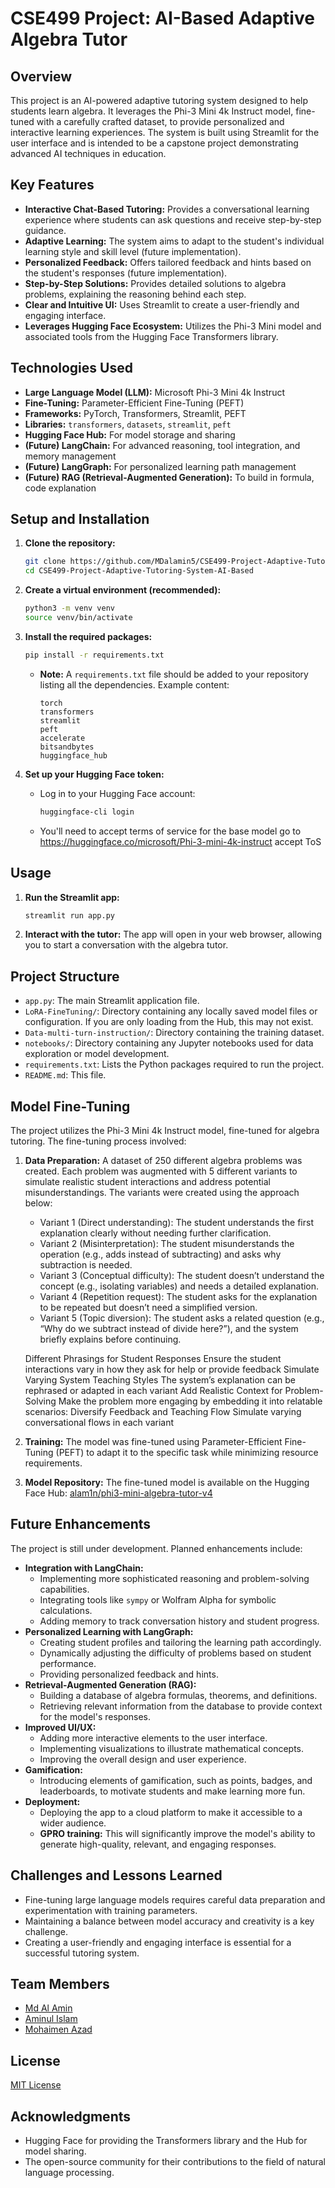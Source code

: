 # CSE499 Project: AI-Based Adaptive Algebra Tutor

## Overview

This project is an AI-powered adaptive tutoring system designed to help students learn algebra. It leverages the Phi-3 Mini 4k Instruct model, fine-tuned with a carefully crafted dataset, to provide personalized and interactive learning experiences. The system is built using Streamlit for the user interface and is intended to be a capstone project demonstrating advanced AI techniques in education.

## Key Features

*   **Interactive Chat-Based Tutoring:** Provides a conversational learning experience where students can ask questions and receive step-by-step guidance.
*   **Adaptive Learning:** The system aims to adapt to the student's individual learning style and skill level (future implementation).
*   **Personalized Feedback:** Offers tailored feedback and hints based on the student's responses (future implementation).
*   **Step-by-Step Solutions:** Provides detailed solutions to algebra problems, explaining the reasoning behind each step.
*   **Clear and Intuitive UI:** Uses Streamlit to create a user-friendly and engaging interface.
*   **Leverages Hugging Face Ecosystem:** Utilizes the Phi-3 Mini model and associated tools from the Hugging Face Transformers library.

## Technologies Used

*   **Large Language Model (LLM):** Microsoft Phi-3 Mini 4k Instruct
*   **Fine-Tuning:** Parameter-Efficient Fine-Tuning (PEFT)
*   **Frameworks:** PyTorch, Transformers, Streamlit, PEFT
*   **Libraries:** `transformers`, `datasets`, `streamlit`, `peft`
*   **Hugging Face Hub:** For model storage and sharing
*   **(Future) LangChain:** For advanced reasoning, tool integration, and memory management
*   **(Future) LangGraph:** For personalized learning path management
*   **(Future) RAG (Retrieval-Augmented Generation):** To build in formula, code explanation

## Setup and Installation

1.  **Clone the repository:**

    ```bash
    git clone https://github.com/MDalamin5/CSE499-Project-Adaptive-Tutoring-System-AI-Based.git
    cd CSE499-Project-Adaptive-Tutoring-System-AI-Based
    ```

2.  **Create a virtual environment (recommended):**

    ```bash
    python3 -m venv venv
    source venv/bin/activate
    ```

3.  **Install the required packages:**

    ```bash
    pip install -r requirements.txt
    ```

    *   **Note:** A `requirements.txt` file should be added to your repository listing all the dependencies.  Example content:

        ```
        torch
        transformers
        streamlit
        peft
        accelerate
        bitsandbytes
        huggingface_hub
        ```

4.  **Set up your Hugging Face token:**

    *   Log in to your Hugging Face account:

        ```bash
        huggingface-cli login
        ```

    *   You'll need to accept terms of service for the base model
        go to https://huggingface.co/microsoft/Phi-3-mini-4k-instruct accept ToS

## Usage

1.  **Run the Streamlit app:**

    ```bash
    streamlit run app.py
    ```

2.  **Interact with the tutor:** The app will open in your web browser, allowing you to start a conversation with the algebra tutor.

## Project Structure

*   `app.py`: The main Streamlit application file.
*   `LoRA-FineTuning/`: Directory containing any locally saved model files or configuration.  If you are only loading from the Hub, this may not exist.
*   `Data-multi-turn-instruction/`: Directory containing the training dataset.
*   `notebooks/`: Directory containing any Jupyter notebooks used for data exploration or model development.
*   `requirements.txt`: Lists the Python packages required to run the project.
*   `README.md`: This file.

## Model Fine-Tuning

The project utilizes the Phi-3 Mini 4k Instruct model, fine-tuned for algebra tutoring. The fine-tuning process involved:

1.  **Data Preparation:** A dataset of 250 different algebra problems was created.  Each problem was augmented with 5 different variants to simulate realistic student interactions and address potential misunderstandings. The variants were created using the approach below:

    * Variant 1 (Direct understanding): The student understands the first explanation clearly without needing further clarification.
    * Variant 2 (Misinterpretation): The student misunderstands the operation (e.g., adds instead of subtracting) and asks why subtraction is needed.
    * Variant 3 (Conceptual difficulty): The student doesn’t understand the concept (e.g., isolating variables) and needs a detailed explanation.
    * Variant 4 (Repetition request): The student asks for the explanation to be repeated but doesn’t need a simplified version.
    * Variant 5 (Topic diversion): The student asks a related question (e.g., “Why do we subtract instead of divide here?”), and the system briefly explains before continuing.

    Different Phrasings for Student Responses
        Ensure the student interactions vary in how they ask for help or provide feedback
    Simulate Varying System Teaching Styles
        The system’s explanation can be rephrased or adapted in each variant
    Add Realistic Context for Problem-Solving
        Make the problem more engaging by embedding it into relatable scenarios:
    Diversify Feedback and Teaching Flow
        Simulate varying conversational flows in each variant

2.  **Training:** The model was fine-tuned using Parameter-Efficient Fine-Tuning (PEFT) to adapt it to the specific task while minimizing resource requirements.
3.  **Model Repository:** The fine-tuned model is available on the Hugging Face Hub: [alam1n/phi3-mini-algebra-tutor-v4](https://huggingface.co/alam1n/phi3-mini-algebra-tutor-v4)

## Future Enhancements

The project is still under development. Planned enhancements include:

*   **Integration with LangChain:**
    *   Implementing more sophisticated reasoning and problem-solving capabilities.
    *   Integrating tools like `sympy` or Wolfram Alpha for symbolic calculations.
    *   Adding memory to track conversation history and student progress.
*   **Personalized Learning with LangGraph:**
    *   Creating student profiles and tailoring the learning path accordingly.
    *   Dynamically adjusting the difficulty of problems based on student performance.
    *   Providing personalized feedback and hints.
*   **Retrieval-Augmented Generation (RAG):**
    *   Building a database of algebra formulas, theorems, and definitions.
    *   Retrieving relevant information from the database to provide context for the model's responses.
*   **Improved UI/UX:**
    *   Adding more interactive elements to the user interface.
    *   Implementing visualizations to illustrate mathematical concepts.
    *   Improving the overall design and user experience.
*   **Gamification:**
    *   Introducing elements of gamification, such as points, badges, and leaderboards, to motivate students and make learning more fun.
*   **Deployment:**
    *   Deploying the app to a cloud platform to make it accessible to a wider audience.
    *   **GPRO training:** This will significantly improve the model's ability to generate high-quality, relevant, and engaging responses.

## Challenges and Lessons Learned

*   Fine-tuning large language models requires careful data preparation and experimentation with training parameters.
*   Maintaining a balance between model accuracy and creativity is a key challenge.
*   Creating a user-friendly and engaging interface is essential for a successful tutoring system.

## Team Members

*   [Md Al Amin](https://github.com/MDalamin5)
*   [Aminul Islam](https://github.com/AmiulIslam1729)
*   [Mohaimen Azad](https://github.com/niloy0912)

## License

[MIT License](https://github.com/MDalamin5/CSE499-Project-Adaptive-Tutoring-System-AI-Based?tab=MIT-1-ov-file)

## Acknowledgments

*   Hugging Face for providing the Transformers library and the Hub for model sharing.
*   The open-source community for their contributions to the field of natural language processing.